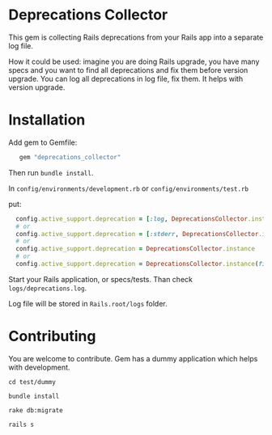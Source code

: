 # Deprecations Collector

This gem is collecting Rails deprecations from your Rails app into a separate log file.

How it could be used: imagine you are doing Rails upgrade, you have many specs and you want to find all deprecations and fix them before version upgrade. You can log all deprecations in log file, fix them. It helps with version upgrade.

# Installation

Add gem to Gemfile:

```ruby
   gem "deprecations_collector"
```


Then run `bundle install`.

In `config/environments/development.rb` or `config/environments/test.rb`

put:

```ruby
  config.active_support.deprecation = [:log, DeprecationsCollector.instance]
  # or
  config.active_support.deprecation = [:stderr, DeprecationsCollector.instance]
  # or
  config.active_support.deprecation = DeprecationsCollector.instance
  # or
  config.active_support.deprecation = DeprecationsCollector.instance(filename: 'file-with-deprecations.log')
```

Start your Rails application, or specs/tests. Than check `logs/deprecations.log`.

Log file will be stored in `Rails.root/logs` folder.


# Contributing

You are welcome to contribute. Gem has a dummy application which helps with development.

`cd test/dummy`

`bundle install`

`rake db:migrate`

`rails s`
